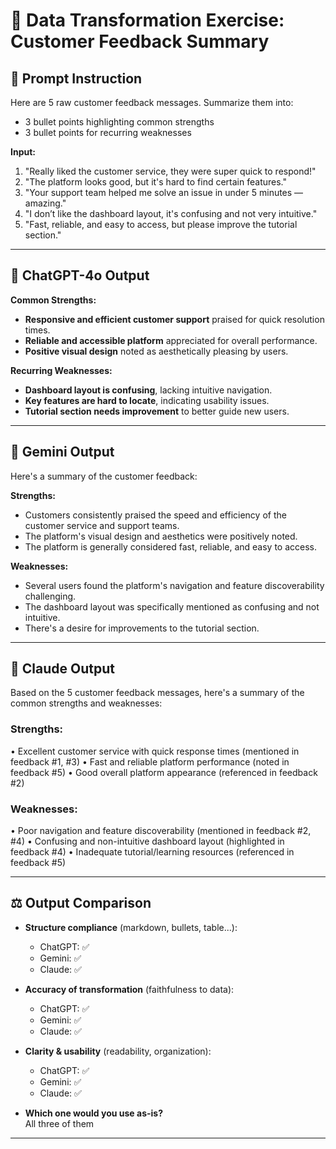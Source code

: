 # 🧾 Data Transformation Exercise: Customer Feedback Summary

## 🧠 Prompt Instruction

Here are 5 raw customer feedback messages. Summarize them into:

- 3 bullet points highlighting common strengths
- 3 bullet points for recurring weaknesses

**Input:**

1. "Really liked the customer service, they were super quick to respond!"
2. "The platform looks good, but it's hard to find certain features."
3. "Your support team helped me solve an issue in under 5 minutes — amazing."
4. "I don’t like the dashboard layout, it's confusing and not very intuitive."
5. "Fast, reliable, and easy to access, but please improve the tutorial section."

---

## 🤖 ChatGPT-4o Output

**Common Strengths:**

- **Responsive and efficient customer support** praised for quick resolution times.
- **Reliable and accessible platform** appreciated for overall performance.
- **Positive visual design** noted as aesthetically pleasing by users.

**Recurring Weaknesses:**

- **Dashboard layout is confusing**, lacking intuitive navigation.
- **Key features are hard to locate**, indicating usability issues.
- **Tutorial section needs improvement** to better guide new users.

---

## 🤖 Gemini Output

Here's a summary of the customer feedback:

**Strengths:**

- Customers consistently praised the speed and efficiency of the customer service and support teams.
- The platform's visual design and aesthetics were positively noted.
- The platform is generally considered fast, reliable, and easy to access.

**Weaknesses:**

- Several users found the platform's navigation and feature discoverability challenging.
- The dashboard layout was specifically mentioned as confusing and not intuitive.
- There's a desire for improvements to the tutorial section.

---

## 🤖 Claude Output

Based on the 5 customer feedback messages, here's a summary of the common strengths and weaknesses:

### Strengths:

• Excellent customer service with quick response times (mentioned in feedback #1, #3)
• Fast and reliable platform performance (noted in feedback #5)
• Good overall platform appearance (referenced in feedback #2)

### Weaknesses:

• Poor navigation and feature discoverability (mentioned in feedback #2, #4)
• Confusing and non-intuitive dashboard layout (highlighted in feedback #4)
• Inadequate tutorial/learning resources (referenced in feedback #5)

---

## ⚖️ Output Comparison

- **Structure compliance** (markdown, bullets, table...):

  - ChatGPT: ✅
  - Gemini: ✅
  - Claude: ✅

- **Accuracy of transformation** (faithfulness to data):

  - ChatGPT: ✅
  - Gemini: ✅
  - Claude: ✅

- **Clarity & usability** (readability, organization):

  - ChatGPT: ✅
  - Gemini: ✅
  - Claude: ✅

- **Which one would you use as-is?**  
  All three of them

---
